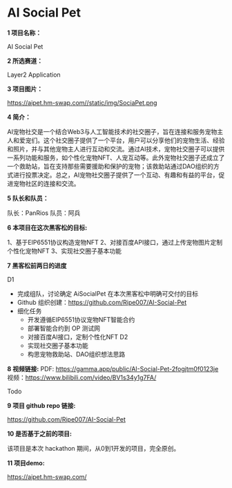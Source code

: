 # AI Social Pet

**1 项目名称：**

AI Social Pet

**2 所选赛道：** 

Layer2 Application

**3 项目图片：**

https://aipet.hm-swap.com//static/img/SociaPet.png

**4 简介：**

AI宠物社交是一个结合Web3与人工智能技术的社交圈子，旨在连接和服务宠物主人和爱宠们。这个社交圈子提供了一个平台，用户可以分享他们的宠物生活、经验和照片，并与其他宠物主人进行互动和交流。通过AI技术，宠物社交圈子可以提供一系列功能和服务，如个性化宠物NFT、人宠互动等。此外宠物社交圈子还成立了一个救助站，旨在支持那些需要援助和保护的宠物；该救助站通过DAO组织的方式进行投票决定。总之，AI宠物社交圈子提供了一个互动、有趣和有益的平台，促进宠物社区的连接和交流。

**5 队长和队员：**

队长：PanRios
队员：阿兵

**6 本项目在这次黑客松的目标:**

1、基于EIP6551协议构造宠物NFT
2、对接百度API接口，通过上传宠物图片定制个性化宠物NFT
3、实现社交圈子基本功能

**7 黑客松前两日的进度**

D1
  - 完成组队，讨论确定 AiSocialPet 在本次黑客松中明确可交付的目标
  - Github 组织创建：https://github.com/Ripe007/AI-Social-Pet
  - 细化任务
    - 开发遵循EIP6551协议宠物NFT智能合约
    - 部署智能合约到 OP 测试网
    - 对接百度AI接口，定制个性化NFT
D2
    - 实现社交圈子基本功能
    - 构思宠物救助站、DAO组织想法思路

**8 视频链接:**
PDF: https://gamma.app/public/AI-Social-Pet-2fogjtm0f0123je
视频：https://www.bilibili.com/video/BV1s34y1g7FA/

Todo

**9 项目 github repo 链接:**

https://github.com/Ripe007/AI-Social-Pet


**10 是否基于之前的项目:**

该项目是本次 hackathon 期间，从0到1开发的项目，完全原创。

**11 项目demo:** 

https://aipet.hm-swap.com/



